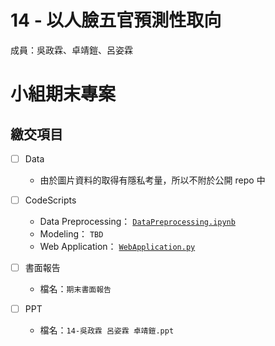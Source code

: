 # 14 - 以人臉五官預測性取向

成員：吳政霖、卓靖鎧、呂姿霖

# 小組期末專案

## 繳交項目

- [ ] Data

  - 由於圖片資料的取得有隱私考量，所以不附於公開 repo 中

- [ ] CodeScripts

  - Data Preprocessing： [`DataPreprocessing.ipynb`](https://github.com/WuRobber/DSPY_Final/blob/main/CodeScripts/DataPreprocessing.ipynb)
  - Modeling： `TBD`
  - Web Application： [`WebApplication.py`](https://github.com/WuRobber/DSPY_Final/blob/main/CodeScripts/WebApplication.py)

- [ ] 書面報告

  - 檔名：`期末書面報告`

- [ ] PPT
  - 檔名：`14-吳政霖 呂姿霖 卓靖鎧.ppt`
